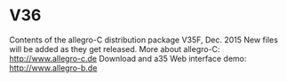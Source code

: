# V36
Contents of the allegro-C distribution package V35F, Dec. 2015
New files will be added as they get released.
More about allegro-C: http://www.allegro-c.de
Download and a35 Web interface demo:  http://www.allegro-b.de

